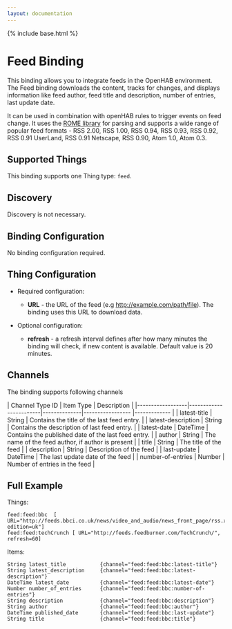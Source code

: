 ```yaml
---
layout: documentation
---
```


{% include base.html %}

# Feed Binding

This binding allows you to integrate feeds in the OpenHAB environment.
The Feed binding downloads the content, tracks for changes, and displays information like feed author, feed title and description, number of entries, last update date.

It can be used in combination with openHAB rules to trigger events on feed change.
It uses the [ROME library](http://rometools.github.io/rome/index.html) for parsing and supports a wide range of popular feed formats - RSS 2.00, RSS 1.00, RSS 0.94, RSS 0.93, RSS 0.92, RSS 0.91 UserLand, RSS 0.91 Netscape, RSS 0.90, Atom 1.0, Atom 0.3.

## Supported Things

This binding supports one Thing type: `feed`.

## Discovery

Discovery is not necessary.

## Binding Configuration

No binding configuration required.

## Thing Configuration

* Required configuration:

    * **URL** - the URL of the feed (e.g http://example.com/path/file). The binding uses this URL to download data.
    
* Optional configuration:

    * **refresh** - a refresh interval defines after how many minutes the binding will check, if new content is available. Default value is 20 minutes.
    
## Channels

The binding supports following channels

| Channel Type ID | Item Type    | Description  | 
|------------------|------------------------|--------------|----------------- |------------- |
| latest-title | String       | Contains the title of the last feed entry. |
| latest-description | String       | Contains the description of last feed entry. |
| latest-date | DateTime       | Contains the published date of the last feed entry. |
| author | String       | The name of the feed author, if author is present |
| title | String       | The title of the feed |
| description | String       | Description of the feed |
| last-update | DateTime       | The last update date of the feed |
| number-of-entries | Number       | Number of entries in the feed |

## Full Example

Things:

```
feed:feed:bbc  [ URL="http://feeds.bbci.co.uk/news/video_and_audio/news_front_page/rss.xml?edition=uk"]
feed:feed:techCrunch [ URL="http://feeds.feedburner.com/TechCrunch/", refresh=60] 
```

Items:

```
String latest_title           {channel="feed:feed:bbc:latest-title"}
String latest_description     {channel="feed:feed:bbc:latest-description"}
DateTime latest_date          {channel="feed:feed:bbc:latest-date"}
Number number_of_entries      {channel="feed:feed:bbc:number-of-entries"}
String description            {channel="feed:feed:bbc:description"}
String author                 {channel="feed:feed:bbc:author"}
DateTime published_date       {channel="feed:feed:bbc:last-update"}
String title                  {channel="feed:feed:bbc:title"}
```

